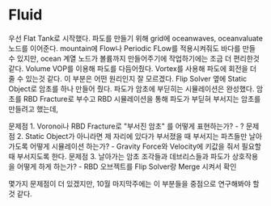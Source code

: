 # Fluid
우선 Flat Tank로 시작했다. 파도를 만들기 위해 grid에 oceanwaves, oceanvaluate 노드를 이어준다.
mountain에 Flow나 Periodic FLow를 적용시켜줘도 바다를 만들 수 있지만, ocean 계열 노드가 볼륨까지 만들어주기에 작업하기에는 조금 더 편리한것 같다.
Volume VOP를 이용해 파도를 다듬어줬다. Vortex를 사용해 파도에 회전을 더 줄 수 있는것 같다. 이 부분은 어떤 원리인지 잘 모르겠다.
Flip Solver 옆에 Static Object로 암초를 하나 만들어 줬다. 파도가 암초에 부딛히는 시뮬레이션은 완성했다.
암초를 RBD Fracture로 부수고 RBD 시뮬레이션을 통해 파도가 부딛혀 부서지는 암초를 만들려고 했는데,

문제점 1. Voronoi나 RBD Fracture로 "부서진 암초" 를 어떻게 표현하는가?
          - ?
문제점 2. Static Object가 아니라면 제 자리에 있다가 부서졌을 때 부서지는 파츠들만 날아가도록 어떻게 시뮬레이션 하는가?
          - Gravity Force와 Velocity에 키값을 줘서 필요할 때 부서지도록 한다.
문제점 3. 날아가는 암초 조각들과 데브리스들과 파도가 상호작용을 어떻게 하게 하는가?
          - RBD 오브젝트를 Flip Solver랑 Merge 시켜서 확인

몇가지 문제점이 더 있겠지만, 10월 마지막주에는 이 부분들을 중점으로 연구해봐야 할것 같다.
